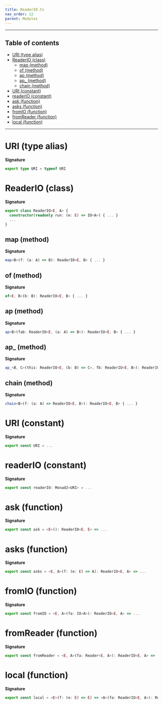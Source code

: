 ```yaml
---
title: ReaderIO.ts
nav_order: 12
parent: Modules
---
```


---

<h2 class="text-delta">Table of contents</h2>

- [URI (type alias)](#uri-type-alias)
- [ReaderIO (class)](#readerio-class)
  - [map (method)](#map-method)
  - [of (method)](#of-method)
  - [ap (method)](#ap-method)
  - [ap\_ (method)](#ap_-method)
  - [chain (method)](#chain-method)
- [URI (constant)](#uri-constant)
- [readerIO (constant)](#readerio-constant)
- [ask (function)](#ask-function)
- [asks (function)](#asks-function)
- [fromIO (function)](#fromio-function)
- [fromReader (function)](#fromreader-function)
- [local (function)](#local-function)

---

# URI (type alias)

**Signature**

```ts
export type URI = typeof URI
```

# ReaderIO (class)

**Signature**

```ts
export class ReaderIO<E, A> {
  constructor(readonly run: (e: E) => IO<A>) { ... }
  ...
}
```

## map (method)

**Signature**

```ts
map<B>(f: (a: A) => B): ReaderIO<E, B> { ... }
```

## of (method)

**Signature**

```ts
of<E, B>(b: B): ReaderIO<E, B> { ... }
```

## ap (method)

**Signature**

```ts
ap<B>(fab: ReaderIO<E, (a: A) => B>): ReaderIO<E, B> { ... }
```

## ap\_ (method)

**Signature**

```ts
ap_<B, C>(this: ReaderIO<E, (b: B) => C>, fb: ReaderIO<E, B>): ReaderIO<E, C> { ... }
```

## chain (method)

**Signature**

```ts
chain<B>(f: (a: A) => ReaderIO<E, B>): ReaderIO<E, B> { ... }
```

# URI (constant)

**Signature**

```ts
export const URI = ...
```

# readerIO (constant)

**Signature**

```ts
export const readerIO: Monad2<URI> = ...
```

# ask (function)

**Signature**

```ts
export const ask = <E>(): ReaderIO<E, E> => ...
```

# asks (function)

**Signature**

```ts
export const asks = <E, A>(f: (e: E) => A): ReaderIO<E, A> => ...
```

# fromIO (function)

**Signature**

```ts
export const fromIO = <E, A>(fa: IO<A>): ReaderIO<E, A> => ...
```

# fromReader (function)

**Signature**

```ts
export const fromReader = <E, A>(fa: Reader<E, A>): ReaderIO<E, A> => ...
```

# local (function)

**Signature**

```ts
export const local = <E>(f: (e: E) => E) => <A>(fa: ReaderIO<E, A>): ReaderIO<E, A> => ...
```
